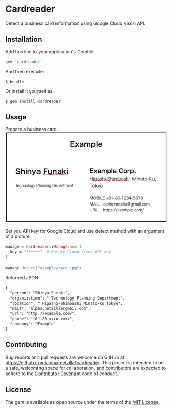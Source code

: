 # Cardreader
Detect a business card information using Google Cloud Vison API.

## Installation

Add this line to your application's Gemfile:

```ruby
gem 'cardreader'
```

And then execute:

    $ bundle

Or install it yourself as:

    $ gem install cardreader

## Usage
Prepare a business card.  
![A Business Card Sample](https://raw.githubusercontent.com/alpha-netzilla/cardreader/master/example/card.png "card")


Set you API key for Google Cloud and use detect method with an argument of a picture.
```ruby
manage = Cardreader::Manage.new (
  key = "******"  # Google Cloud Vison API key
)

manage.detect("example/card.jpg")
```

Returned JSON
```
{
  "person": "Shinya Funaki",
  "organization": " Technology Planning Department",
  "location": " Higashi-Shimbashi Minato-Ku Tokyo",
  "mail": "alpha.netzilla@gmail.com",
  "url": "http://example.com/",
  "phone": "+81-80-xxxx-xxxx",
  "company": "Example"
}
```

## Contributing

Bug reports and pull requests are welcome on GitHub at https://github.com/alpha-netzilla/cardreader. This project is intended to be a safe, welcoming space for collaboration, and contributors are expected to adhere to the [Contributor Covenant](http://contributor-covenant.org) code of conduct.


## License

The gem is available as open source under the terms of the [MIT License](http://opensource.org/licenses/MIT).

